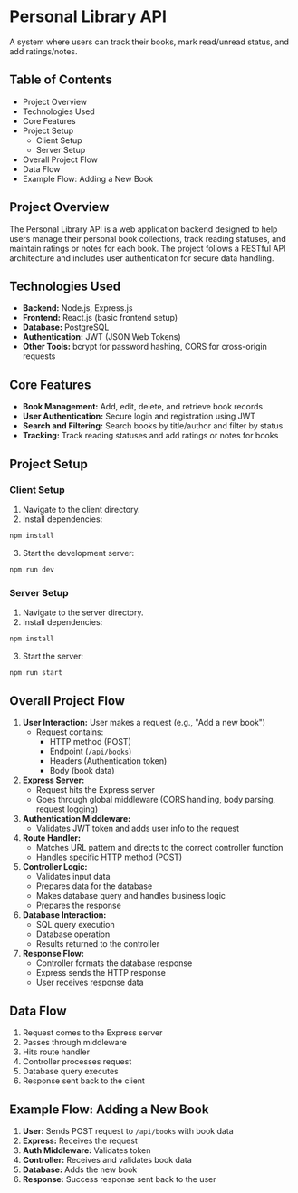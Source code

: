# Personal Library API

A system where users can track their books, mark read/unread status, and add ratings/notes.

## Table of Contents
* Project Overview
* Technologies Used
* Core Features
* Project Setup
   * Client Setup
   * Server Setup
* Overall Project Flow
* Data Flow
* Example Flow: Adding a New Book

## Project Overview

The Personal Library API is a web application backend designed to help users manage their personal book collections, track reading statuses, and maintain ratings or notes for each book. The project follows a RESTful API architecture and includes user authentication for secure data handling.

## Technologies Used

* **Backend:** Node.js, Express.js
* **Frontend:** React.js (basic frontend setup)
* **Database:** PostgreSQL
* **Authentication:** JWT (JSON Web Tokens)
* **Other Tools:** bcrypt for password hashing, CORS for cross-origin requests

## Core Features

* **Book Management:** Add, edit, delete, and retrieve book records
* **User Authentication:** Secure login and registration using JWT
* **Search and Filtering:** Search books by title/author and filter by status
* **Tracking:** Track reading statuses and add ratings or notes for books

## Project Setup

### Client Setup

1. Navigate to the client directory.
2. Install dependencies:

```bash
npm install
```

3. Start the development server:

```bash
npm run dev
```

### Server Setup

1. Navigate to the server directory.
2. Install dependencies:

```bash
npm install
```

3. Start the server:

```bash
npm run start
```

## Overall Project Flow

1. **User Interaction:** User makes a request (e.g., "Add a new book")
   * Request contains:
      * HTTP method (POST)
      * Endpoint (`/api/books`)
      * Headers (Authentication token)
      * Body (book data)
2. **Express Server:**
   * Request hits the Express server
   * Goes through global middleware (CORS handling, body parsing, request logging)
3. **Authentication Middleware:**
   * Validates JWT token and adds user info to the request
4. **Route Handler:**
   * Matches URL pattern and directs to the correct controller function
   * Handles specific HTTP method (POST)
5. **Controller Logic:**
   * Validates input data
   * Prepares data for the database
   * Makes database query and handles business logic
   * Prepares the response
6. **Database Interaction:**
   * SQL query execution
   * Database operation
   * Results returned to the controller
7. **Response Flow:**
   * Controller formats the database response
   * Express sends the HTTP response
   * User receives response data

## Data Flow

1. Request comes to the Express server
2. Passes through middleware
3. Hits route handler
4. Controller processes request
5. Database query executes
6. Response sent back to the client

## Example Flow: Adding a New Book

1. **User:** Sends POST request to `/api/books` with book data
2. **Express:** Receives the request
3. **Auth Middleware:** Validates token
4. **Controller:** Receives and validates book data
5. **Database:** Adds the new book
6. **Response:** Success response sent back to the user
